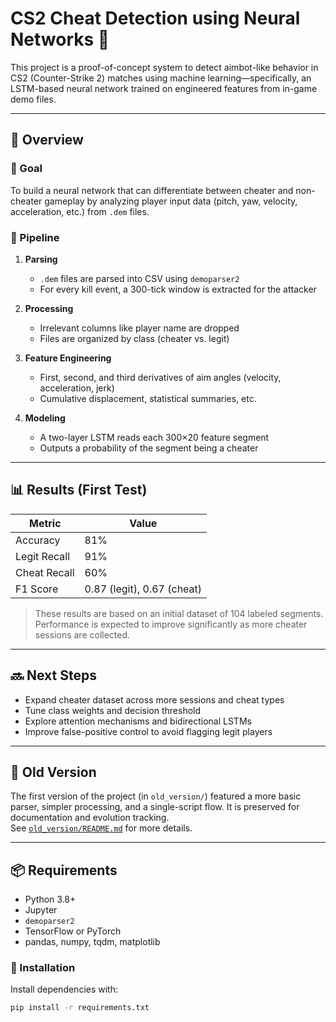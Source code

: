 # CS2 Cheat Detection using Neural Networks 🎯

This project is a proof-of-concept system to detect aimbot-like behavior in CS2 (Counter-Strike 2) matches using machine learning—specifically, an LSTM-based neural network trained on engineered features from in-game demo files.

---

## 🧠 Overview

### 🚀 Goal
To build a neural network that can differentiate between cheater and non-cheater gameplay by analyzing player input data (pitch, yaw, velocity, acceleration, etc.) from `.dem` files.

### 🔄 Pipeline

1. **Parsing**
   - `.dem` files are parsed into CSV using `demoparser2`
   - For every kill event, a 300-tick window is extracted for the attacker

2. **Processing**
   - Irrelevant columns like player name are dropped
   - Files are organized by class (cheater vs. legit)

3. **Feature Engineering**
   - First, second, and third derivatives of aim angles (velocity, acceleration, jerk)
   - Cumulative displacement, statistical summaries, etc.

4. **Modeling**
   - A two-layer LSTM reads each 300×20 feature segment
   - Outputs a probability of the segment being a cheater

---

## 📊 Results (First Test)

| Metric        | Value                  |
|---------------|------------------------|
| Accuracy      | 81%                    |
| Legit Recall  | 91%                    |
| Cheat Recall  | 60%                    |
| F1 Score      | 0.87 (legit), 0.67 (cheat) |

> These results are based on an initial dataset of 104 labeled segments. Performance is expected to improve significantly as more cheater sessions are collected.

---

## 🔜 Next Steps

- Expand cheater dataset across more sessions and cheat types
- Tune class weights and decision threshold
- Explore attention mechanisms and bidirectional LSTMs
- Improve false-positive control to avoid flagging legit players

---

## 🧾 Old Version

The first version of the project (in `old_version/`) featured a more basic parser, simpler processing, and a single-script flow. It is preserved for documentation and evolution tracking.  
See [`old_version/README.md`](old_version/README.md) for more details.

---

## 📦 Requirements

- Python 3.8+
- Jupyter
- `demoparser2`
- TensorFlow or PyTorch
- pandas, numpy, tqdm, matplotlib

### 🔧 Installation

Install dependencies with:

```bash
pip install -r requirements.txt
